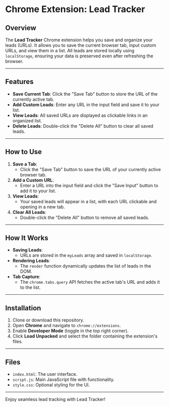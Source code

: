 # Chrome Extension: Lead Tracker

## Overview
The **Lead Tracker** Chrome extension helps you save and organize your leads (URLs). It allows you to save the current browser tab, input custom URLs, and view them in a list. All leads are stored locally using `localStorage`, ensuring your data is preserved even after refreshing the browser.

---

## Features
- **Save Current Tab**: Click the "Save Tab" button to store the URL of the currently active tab.
- **Add Custom Leads**: Enter any URL in the input field and save it to your list.
- **View Leads**: All saved URLs are displayed as clickable links in an organized list.
- **Delete Leads**: Double-click the "Delete All" button to clear all saved leads.

---

## How to Use
1. **Save a Tab**:
   - Click the "Save Tab" button to save the URL of your currently active browser tab.
2. **Add a Custom URL**:
   - Enter a URL into the input field and click the "Save Input" button to add it to your list.
3. **View Leads**:
   - Your saved leads will appear in a list, with each URL clickable and opening in a new tab.
4. **Clear All Leads**:
   - Double-click the "Delete All" button to remove all saved leads.

---

## How It Works
- **Saving Leads**:
  - URLs are stored in the `myLeads` array and saved in `localStorage`.
- **Rendering Leads**:
  - The `render` function dynamically updates the list of leads in the DOM.
- **Tab Capture**:
  - The `chrome.tabs.query` API fetches the active tab's URL and adds it to the list.

---

## Installation
1. Clone or download this repository.
2. Open **Chrome** and navigate to `chrome://extensions`.
3. Enable **Developer Mode** (toggle in the top right corner).
4. Click **Load Unpacked** and select the folder containing the extension's files.

---

## Files
- `index.html`: The user interface.
- `script.js`: Main JavaScript file with functionality.
- `style.css`: Optional styling for the UI.

---

Enjoy seamless lead tracking with Lead Tracker! 